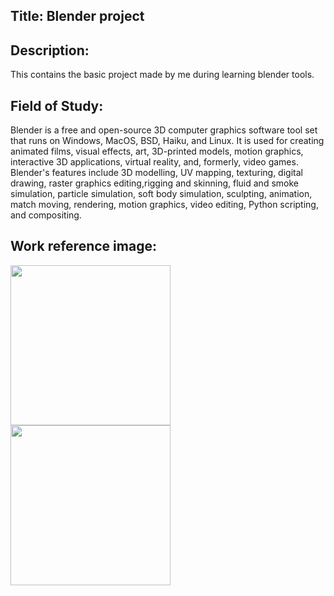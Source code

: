 ## Title: Blender project 

## Description: 
This contains the basic project made by me during learning blender tools.

## Field of Study: 
Blender is a free and open-source 3D computer graphics software tool set that runs on Windows, MacOS, BSD, Haiku, and Linux. It is used for creating animated films, visual effects, 
art, 3D-printed models, motion graphics, interactive 3D applications, virtual reality, and, formerly, video games. Blender's features include 3D modelling, UV mapping, texturing, digital drawing, 
raster graphics editing,rigging and skinning, fluid and smoke simulation, particle simulation, soft body simulation, sculpting, animation, match moving, rendering, motion graphics, video editing,
Python scripting, and compositing.

## Work reference image: 
<img src="https://cdn.dribbble.com/users/2084349/screenshots/5469239/blendo.gif" width="256"/>
<img src="https://cdn.dribbble.com/users/1678986/screenshots/12075148/media/9ef6aa5029bee44acf466f4c406c613e.gif" width="256"/>

